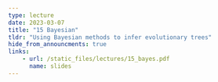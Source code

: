 ```yaml
---
type: lecture
date: 2023-03-07
title: "15 Bayesian"
tldr: "Using Bayesian methods to infer evolutionary trees"
hide_from_announcments: true
links: 
    - url: /static_files/lectures/15_bayes.pdf
      name: slides
---
```

